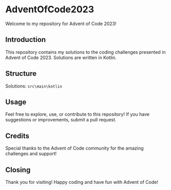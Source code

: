# AdventOfCode2023

Welcome to my repository for Advent of Code 2023!

## Introduction
This repository contains my solutions to the coding challenges presented in Advent of Code 2023. Solutions are written in Kotlin.

## Structure
Solutions: `src\main\kotlin`

## Usage
Feel free to explore, use, or contribute to this repository! If you have suggestions or improvements, submit a pull request.

## Credits
Special thanks to the Advent of Code community for the amazing challenges and support!

## Closing
Thank you for visiting! Happy coding and have fun with Advent of Code!
